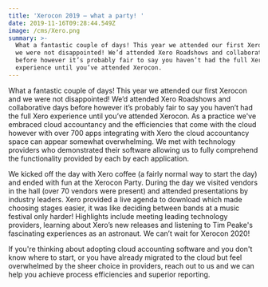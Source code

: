 ```yaml
---
title: 'Xerocon 2019 – what a party! '
date: 2019-11-16T09:28:44.549Z
image: /cms/Xero.png
summary: >-
  What a fantastic couple of days! This year we attended our first Xerocon and
  we were not disappointed! We’d attended Xero Roadshows and collaborative days
  before however it’s probably fair to say you haven’t had the full Xero
  experience until you’ve attended Xerocon.
---
```

What a fantastic couple of days! This year we attended our first Xerocon and we were not disappointed! We’d attended Xero Roadshows and collaborative days before however it’s probably fair to say you haven’t had the full Xero experience until you’ve attended Xerocon. As a practice we've embraced cloud accountancy and the efficiencies that come with the cloud however with over 700 apps integrating with Xero the cloud accountancy space can appear somewhat overwhelming. We met with technology providers who demonstrated their software allowing us to fully comprehend the functionality provided by each by each application. 

We kicked off the day with Xero coffee (a fairly normal way to start the day) and ended with fun at the Xerocon Party. During the day we visited vendors in the hall (over 70 vendors were present) and attended presentations by industry leaders. Xero provided a live agenda to download which made choosing stages easier, it was like deciding between bands at a music festival only harder! Highlights include meeting leading technology providers, learning about Xero’s new releases and listening to Tim Peake's fascinating experiences as an astronaut. We can’t wait for Xerocon 2020! 


If you're thinking about adopting cloud accounting software and you don't know where to start, or you have already migrated to the cloud but feel overwhelmed by the sheer choice in providers, reach out to us and we can help you achieve process efficiencies and superior reporting.
